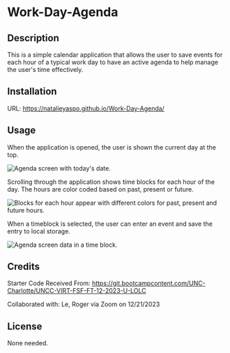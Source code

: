 # Work-Day-Agenda

## Description

This is a simple calendar application that allows the user to save events for each hour of a typical work day to have an active agenda to help manage the user's time effectively.

## Installation

URL: https://natalieyaspo.github.io/Work-Day-Agenda/

## Usage

When the application is opened, the user is shown the current day at the top.

<img src="..." alt="Agenda screen with today's date.">

Scrolling through the application shows time blocks for each hour of the day.
The hours are color coded based on past, present or future.

<img src="..." alt="Blocks for each hour appear with different colors for past, present and future hours.">

When a timeblock is selected, the user can enter an event and save the entry to local storage.

<img src="..." alt="Agenda screen data in a time block.">

## Credits

Starter Code Received From:
https://git.bootcampcontent.com/UNC-Charlotte/UNCC-VIRT-FSF-FT-12-2023-U-LOLC

Collaborated with:
Le, Roger via Zoom on 12/21/2023

## License

None needed.